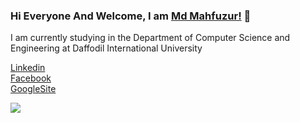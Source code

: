 ### Hi Everyone And Welcome, I am [Md Mahfuzur!](https://sites.google.com/diu.edu.bd/md-mahfuzur-rahman) 👊
I am currently studying in the Department of Computer Science and Engineering at Daffodil International University
 
[Linkedin](https://www.linkedin.com/in/md-mahfuzur-rahman-2a9807190)  
[Facebook](https://www.facebook.com/mahfuzur.mafu)  
[GoogleSite](https://sites.google.com/diu.edu.bd/md-mahfuzur-rahman)
<!--
**mahfuzur-mafu/mahfuzur-mafu** is a ✨ _special_ ✨ repository because its `README.md` (this file) appears on your GitHub profile.

Here are some ideas to get you started:

- 🔭 I’m currently working on ... Spring boot
- 🌱 I’m currently learning ... Web Application
- 👯 I’m looking to collaborate on ... Smart Web app
- 🤔 I’m looking for help with ... Java & spring framework
- 💬 Ask me about ...
- 📫 How to reach me: ... 
- 😄 Pronouns: ...
- ⚡ Fun fact: ...
-->

  <img align="center" src="https://github-readme-stats.vercel.app/api/top-langs?username=mahfuzur-mafu" />


